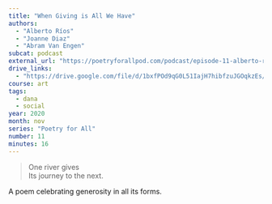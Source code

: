 ```yaml
---
title: "When Giving is All We Have"
authors:
  - "Alberto Ríos"
  - "Joanne Diaz"
  - "Abram Van Engen"
subcat: podcast
external_url: "https://poetryforallpod.com/podcast/episode-11-alberto-rios-when-giving-is-all-we-have/"
drive_links:
  - "https://drive.google.com/file/d/1bxfPOd9qG0L51IajH7hibfzuJGOqkzEs/view?usp=drivesdk"
course: art
tags:
  - dana
  - social
year: 2020
month: nov
series: "Poetry for All"
number: 11
minutes: 16
---
```


> One river gives  
Its journey to the next.

A poem celebrating generosity in all its forms.
